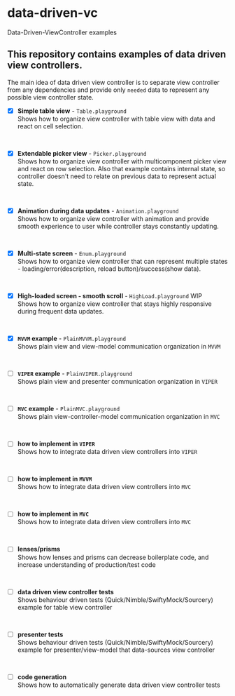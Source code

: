 # data-driven-vc
Data-Driven-ViewController examples

## This repository contains examples of data driven view controllers.
The main idea of data driven view controller is to separate view controller from any dependencies and provide only `needed` data to represent any possible view controller state.

- [x] **Simple table view** - `Table.playground`\
Shows how to organize view controller with table view with data and react on cell selection.
<br>

- [x] **Extendable picker view** - `Picker.playground`\
Shows how to organize view controller with multicomponent picker view and react on row selection.
Also that example contains internal state, so controller doesn't need to relate on previous data to represent actual state.
<br>

- [x] **Animation during data updates** - `Animation.playground`\
Shows how to organize view controller with animation and provide smooth experience to user while controller stays constantly updating.
<br>

- [x] **Multi-state screen** - `Enum.playground`\
Shows how to organize view controller that can represent multiple states - loading/error(description, reload button)/success(show data).
<br>

- [x] **High-loaded screen - smooth scroll** - `HighLoad.playground` WIP\
Shows how to organize view controller that stays highly responsive during frequent data updates.
<br>

- [x] **`MVVM` example** - `PlainMVVM.playground`\
Shows plain view and view-model communication organization in `MVVM`
<br>

- [ ] **`VIPER` example** - `PlainVIPER.playground`\
Shows plain view and presenter communication organization in `VIPER`
<br>

- [ ] **`MVC` example** - `PlainMVC.playground`\
Shows plain view-controller-model communication organization in `MVC`
<br>

- [ ] **how to implement in `VIPER`**\
Shows how to integrate data driven view controllers into `VIPER`
<br>

- [ ] **how to implement in `MVVM`**\
Shows how to integrate data driven view controllers into `MVC`
<br>

- [ ] **how to implement in `MVC`**\
Shows how to integrate data driven view controllers into `MVC`
<br>

- [ ] **lenses/prisms**\
Shows how lenses and prisms can decrease boilerplate code, and increase understanding of production/test code
<br>

- [ ] **data driven view controller tests**\
Shows behaviour driven tests (Quick/Nimble/SwiftyMock/Sourcery) example for table view controller
<br>

- [ ] **presenter tests**\
Shows behaviour driven tests (Quick/Nimble/SwiftyMock/Sourcery) example for presenter/view-model that data-sources view controller
<br>

- [ ] **code generation**\
Shows how to automatically generate data driven view controller tests
